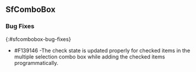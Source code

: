 ## SfComboBox

### Bug Fixes
{:#sfcombobox-bug-fixes}

*	\#F139146 -The check state is updated properly for checked items in the multiple selection combo box while adding the checked items programmatically.

